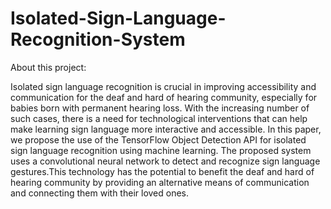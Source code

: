 # Isolated-Sign-Language-Recognition-System

About this project:

Isolated sign language recognition is crucial in improving accessibility and communication for the deaf and hard of hearing community, especially for babies born with permanent hearing loss. With the increasing number of such cases, there is a need for technological interventions that can help make learning sign language more interactive and accessible. In this paper, we propose the use of the TensorFlow Object Detection API for isolated sign language recognition using machine learning. The proposed system uses a convolutional neural network to detect and recognize sign language gestures.This technology has the potential to benefit the deaf and hard of hearing community by providing an alternative means of communication and connecting them with their loved ones.
